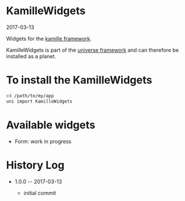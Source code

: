 KamilleWidgets
================
2017-03-13



Widgets for the [kamille framework](https://github.com/lingtalfi/kamille).


KamilleWidgets is part of the [universe framework](https://github.com/karayabin/universe-snapshot) and can therefore be installed as a planet.



To install the KamilleWidgets
=====================

```bash
cd /path/to/my/app
uni import KamilleWidgets
```




Available widgets
=====================

- Form: work in progress




History Log
===============

- 1.0.0 -- 2017-03-13

    - initial commit
